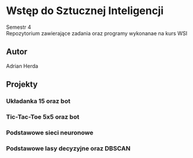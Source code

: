 # Wstęp do Sztucznej Inteligencji
Semestr 4<br>
Repozytorium zawierające zadania oraz programy wykonanae na kurs WSI

## Autor
Adrian Herda

## Projekty
### Układanka 15 oraz bot
### Tic-Tac-Toe 5x5 oraz bot
### Podstawowe sieci neuronowe
### Podstawowe lasy decyzyjne oraz DBSCAN